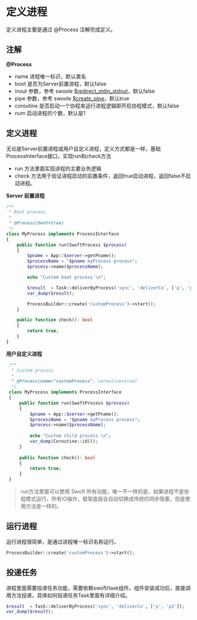 # 定义进程

定义进程主要是通过 @Process 注解完成定义。

## 注解

**@Process**   
 
 - name 进程唯一标识，默认类名
 - boot 是否为Server前置进程，默认false
 - inout 参数，参考 swoole [$redirect_stdin_stdout](https://wiki.swoole.com/wiki/page/214.html)，默认false
 - pipe 参数，参考 swoole [$create_pipe](https://wiki.swoole.com/wiki/page/214.html)，默认true
 - coroutine 是否启动一个协程来运行进程逻辑即开启协程模式，默认false
 - num 启动进程的个数，默认是1
 
## 定义进程
 
 无论是Server前置进程或用户自定义进程，定义方式都是一样，基础ProcessInterface接口，实现run和check方法
 
 - run 方法里面实现进程的主要业务逻辑
 - check 方法用于验证进程启动的前置条件，返回true启动进程，返回false不启动进程。
 
**Server 前置进程**    

 ```php
 /**
  * Boot process
  *
  * @Process(boot=true)
  */
 class MyProcess implements ProcessInterface
 {
     public function run(SwoftProcess $process)
     {
         $pname = App::$server->getPname();
         $processName = "$pname myProcess process";
         $process->name($processName);
 
         echo "Custom boot process \n";
 
         $result  = Task::deliverByProcess('sync', 'deliverCo', ['p', 'p2']);
         var_dump($result);
 
         ProcessBuilder::create('customProcess')->start();
     }
 
     public function check(): bool
     {
         return true;
     }
 }
 ```
 
 **用户自定义进程**    
 
 ```php
  /**
   * Custom process
   *
   * @Process(name="customProcess", coroutine=true)
   */
  class MyProcess implements ProcessInterface
  {
      public function run(SwoftProcess $process)
      {
          $pname = App::$server->getPname();
          $processName = "$pname myProcess process";
          $process->name($processName);
  
          echo "Custom child process \n";
          var_dump(Coroutine::id());
      }
  
      public function check(): bool
      {
          return true;
      }
  }
  ```
  
  > run方法里面可以使用 Swoft 所有功能，唯一不一样的是，如果进程不是协程模式运行，所有IO操作，框架底层会自动切换成传统的同步阻塞，但是使用方法是一样的。
  
  
## 运行进程

运行进程很简单，是通过进程唯一标识名称运行。

```php
ProcessBuilder::create('customProcess')->start();
```

## 投递任务

进程里面需要投递任务功能，需要依赖swoft/task组件。组件安装成功后，直接调用方法投递，具体如何投递任务Task里面有详细介绍。

```php
$result  = Task::deliverByProcess('sync', 'deliverCo', ['p', 'p2']);
var_dump($result);
```
